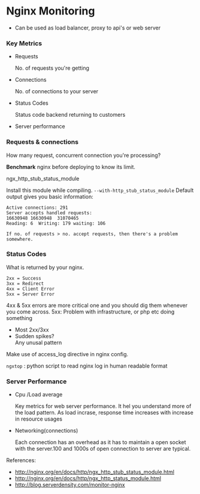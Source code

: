 Nginx Monitoring
=====================

- Can be used as load balancer, proxy to api's or web server

### Key Metrics

- Requests
	
	No. of requests you're getting
	
- Connections
	
	No. of connections to your server
	
- Status Codes
		
	Status code backend returning to customers
		
- Server performance

	
### Requests & connections

How many request, concurrent connection you're processing?

__Benchmark__ nginx before deploying to know its limit.

ngx_http_stub_status_module

Install this module while compiling. `--with-http_stub_status_module`
Default output gives you basic information:

	Active connections: 291
	Server accepts handled requests: 
	16630948 16630948  31070465
	Reading: 6  Writing: 179 waiting: 106
	
	If no. of requests > no. accept requests, then there's a problem somewhere. 

### Status Codes

What is returned by your nginx.

	2xx = Success
	3xx = Redirect
	4xx = Client Error
	5xx = Server Error
	
4xx & 5xx errors are more critical one and you should dig them whenever you come across. 
5xx: Problem with infrastructure, or php etc doing something

- Most 2xx/3xx
- Sudden spikes?  
		Any unusal pattern
		
Make use of access_log directive in nginx config.

`ngxtop` : python script to read nginx log in human readable format

### Server Performance

- Cpu /Load average
	
	Key metrics for web server performance. It hel you understand more of the load pattern. As load incrase, response time increases with increase in resource usages

- Networking(connections)
	
	Each connection has an overhead as it has to maintain a open socket with the server.100 and 1000s of open connection to server are typical.
	
	
References:

- http://nginx.org/en/docs/http/ngx_http_stub_status_module.html
- http://nginx.org/en/docs/http/ngx_http_status_module.html
- http://blog.serverdensity.com/monitor-nginx
